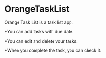 # OrangeTaskList

Orange Task List is a task list app.

*You can add tasks with due date.

*You can edit and delete your tasks.

*When you complete the task, you can check it.
